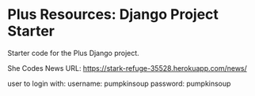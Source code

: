 # Plus Resources: Django Project Starter

Starter code for the Plus Django project.

She Codes News URL:
https://stark-refuge-35528.herokuapp.com/news/

user to login with: 
username: pumpkinsoup
password: pumpkinsoup

